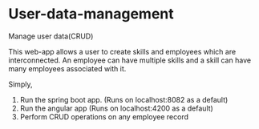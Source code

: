 # User-data-management
Manage user data(CRUD)

This web-app allows a user to create skills and employees which are interconnected. An employee can have multiple skills and a 
skill can have many employees associated with it. 

Simply, 
1. Run the spring boot app. (Runs on localhost:8082 as a default) 
2. Run the angular app (Runs on localhost:4200 as a default)
3. Perform CRUD operations on any employee record
